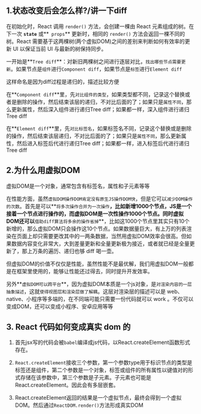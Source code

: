 ## 1.状态改变后会怎么样?/讲一下diff

在初始化时，React 调用 `render()` 方法，会创建一棵由 React 元素组成的树。在下一次 **`state`** 或**` props`** 更新时，相同的 `render()` 方法会返回一棵不同的树。React 需要基于这两棵树(两个虚拟DOM)之间的差别来判断如何有效率的更新 UI 以保证当前 UI 与最新的树保持同步。

一开始是**`Tree diff`**：对新旧两棵树之间进行逐层对比，`找出哪些节点需要更新`。如果节点是`组件`进行`Component diff`，如果节点是`标签`进行`Element diff`

这样命名是因为diff过程是递归的，描述比较方便

在**`Component diff`**里，先`对比组件的类型`，如果类型都不同，记录这个替换或者是删除的操作，然后结束该层的递归，不对比后面的了；如果只是`属性不同`，那么更新属性，然后深入组件进行递归Tree diff；如果都一样，深入组件进行递归Tree diff

在**`Element diff`**里，先`对比标签名`，如果标签名不同，记录这个替换或是删除的操作，然后结束该层递归，不对比后面的了；如果只是`属性不同`，那么更新属性，然后进入标签后代进行递归Tree diff；如果都一样，进入标签后代进行递归Tree diff



## 2.为什么用虚拟DOM

虚拟DOM是一个对象，通常包含有标签名，属性和子元素等等

在性能方面，虽然`虚拟DOM操作DOM肯定没有原生JS操作DOM快`，但是它可以`减少DOM操作的次数`。首先是可以**`将多次操作合并为一次操作`**，比如新增1000个节点，JS是一个接着一个节点进行操作的，而虚拟DOM是一次性操作1000个节点。同时虚拟DOM还可以**`借助diff算法将多余的操作省掉`**，比如这1000个节点里其实只有10个新增的，那么虚拟DOM只会操作这10个节点。如果数据量巨大，有上万的列表渲染在页面上却只需要更改其中的一两条数据，当然用虚拟DOM效率会很高。但如果数据内容变化非常大，大到差量更新和全量更新极为接近，或者就已经是全量更新了，那上万条的遍历、递归也够 diff 喝一壶。

但虚拟DOM的价值不仅仅是性能，虽然性能不是最优解，我们用虚拟DOM一般都是在框架里使用的，能够让性能还过得去，同时提升开发效率。

另外**`虚拟DOM可以跨平台`**，因为虚拟DOM本质是一个js对象，是`对渲染内容的一层抽象描述`，这就`使得视图层和渲染层做了解耦`。这层对渲染层的描述可以是 web、native、小程序等多端的，在不同端可能只需要一份代码就可以 work 。不仅可以变成DOM，还可以变成小程序、安卓应用等等



## 3. React 代码如何变成真实 dom 的

1. 首先jsx写的代码会被`babel`编译成js代码，以React.createElement函数形式存在。

1. `React.createElement`接收三个参数，第一个参数type用于标识节点的类型是标签还是组件，第二个参数是一个对象，标签或组件的所有属性以键值对的形式存储在该参数中，第三个参数是子元素。子元素也可能是React.createElement。因此会有多层嵌套。
2. React.createElement返回的结果是一个虚拟节点，最终会得到一个虚拟DOM。然后通过`ReactDOM.render()`方法形成真实DOM